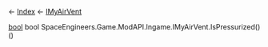← [Index](Api-Index) ← [IMyAirVent](SpaceEngineers.Game.ModAPI.Ingame.IMyAirVent)

[bool](System.Boolean) bool SpaceEngineers.Game.ModAPI.Ingame.IMyAirVent.IsPressurized()()